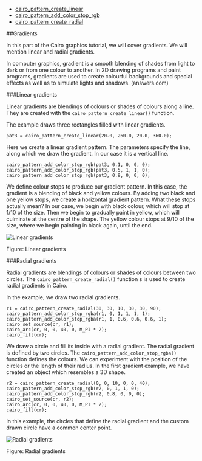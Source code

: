 + [cairo_pattern_create_linear][1]
+ [cairo_pattern_add_color_stop_rgb][2]
+ [cairo_pattern_create_radial][3]

[1]: http://cairographics.org/manual/cairo-cairo-pattern-t.html#cairo-pattern-create-linear
[2]: http://cairographics.org/manual/cairo-cairo-pattern-t.html#cairo-pattern-add-color-stop-rgb
[3]: http://cairographics.org/manual/cairo-cairo-pattern-t.html#cairo-pattern-create-radial

##Gradients

In this part of the Cairo graphics tutorial, we will cover gradients. We will
mention linear and radial gradients.
 
In computer graphics, gradient is a smooth blending of shades from light to dark
or from one colour to another. In 2D drawing programs and paint programs,
gradients are used to create colourful backgrounds and special effects as well
as to simulate lights and shadows. \(answers.com\)


###Linear gradients

Linear gradients are blendings of colours or shades of colours along a line.
They are created with the `cairo_pattern_create_linear()` function.


The example draws three rectangles filled with linear gradients.

	pat3 = cairo_pattern_create_linear(20.0, 260.0, 20.0, 360.0);

Here we create a linear gradient pattern. The parameters specify the line, along
which we draw the gradient. In our case it is a vertical line.

	cairo_pattern_add_color_stop_rgb(pat3, 0.1, 0, 0, 0);
	cairo_pattern_add_color_stop_rgb(pat3, 0.5, 1, 1, 0);
	cairo_pattern_add_color_stop_rgb(pat3, 0.9, 0, 0, 0);

We define colour stops to produce our gradient pattern. In this case, the
gradient is a blending of black and yellow colours. By adding two black and one
yellow stops, we create a horizontal gradient pattern. What these stops actually
mean? In our case, we begin with black colour, which will stop at 1/10 of the
size. Then we begin to gradually paint in yellow, which will culminate at the
centre of the shape. The yellow colour stops at 9/10 of the size, where we begin
painting in black again, until the end.

![Linear gradients](http://zetcode.com/img/gfx/cairoc/lineargradients.png)

Figure: Linear gradients


###Radial gradients

Radial gradients are blendings of colours or shades of colours between two
circles. The `cairo_pattern_create_radial()` function s is used to create 
radial gradients in Cairo.

In the example, we draw two radial gradients.

	r1 = cairo_pattern_create_radial(30, 30, 10, 30, 30, 90);
	cairo_pattern_add_color_stop_rgba(r1, 0, 1, 1, 1, 1);
	cairo_pattern_add_color_stop_rgba(r1, 1, 0.6, 0.6, 0.6, 1);
	cairo_set_source(cr, r1);
	cairo_arc(cr, 0, 0, 40, 0, M_PI * 2);
	cairo_fill(cr);

We draw a circle and fill its inside with a radial gradient. The radial gradient
is defined by two circles. The `cairo_pattern_add_color_stop_rgba()` function
defines the colours. We can experiment with the position of the circles or the
length of their radius. In the first gradient example, we have created an object
which resembles a 3D shape.

	r2 = cairo_pattern_create_radial(0, 0, 10, 0, 0, 40);  
	cairo_pattern_add_color_stop_rgb(r2, 0, 1, 1, 0);
	cairo_pattern_add_color_stop_rgb(r2, 0.8, 0, 0, 0);
	cairo_set_source(cr, r2);
	cairo_arc(cr, 0, 0, 40, 0, M_PI * 2);
	cairo_fill(cr); 

In this example, the circles that define the radial gradient and the custom
drawn circle have a common center point.

![Radial gradients](http://zetcode.com/img/gfx/pycairo/radialgradients.png)

Figure: Radial gradients
